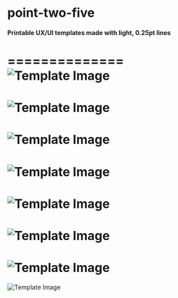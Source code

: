 # point-two-five
#### Printable UX/UI templates made with light, 0.25pt lines
==============
![Template Image](/readme-imgs/point-two-five.jpg "Template Title")
==============
![Template Image](/readme-imgs/point-two-five2.jpg "Template Title")
==============
![Template Image](/readme-imgs/point-two-five3.jpg "Template Title")
==============
![Template Image](/readme-imgs/point-two-five4.jpg "Template Title")
==============
![Template Image](/readme-imgs/point-two-five5.jpg "Template Title")
==============
![Template Image](/readme-imgs/point-two-five6.jpg "Template Title")
==============
![Template Image](/readme-imgs/point-two-five7.jpg "Template Title")
==============
![Template Image](/readme-imgs/point-two-five8.jpg "Template Title")